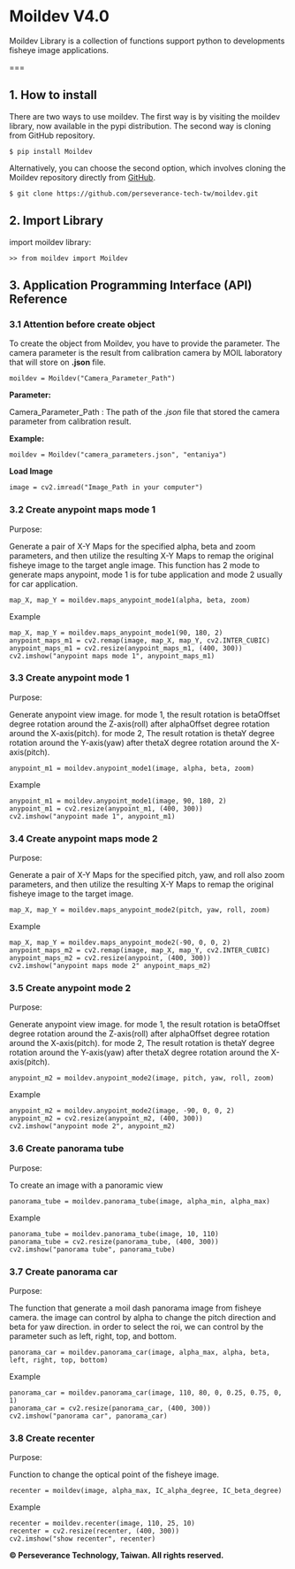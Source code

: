 # Moildev V4.0
Moildev Library is a collection of functions support python to developments fisheye image applications.

===

## 1. How to install
There are two ways to use moildev. The first way is by visiting the moildev library, now available in the pypi 
distribution. The second way is cloning from GitHub repository.

```commandline
$ pip install Moildev
```

Alternatively, you can choose the second option,
which involves cloning the Moildev repository directly from [GitHub](https://github.com/perseverance-tech-tw/moildev).

```commandline
$ git clone https://github.com/perseverance-tech-tw/moildev.git
```

## 2. Import Library

import moildev library:

```
>> from moildev import Moildev
```

## 3. Application Programming Interface (API) Reference
### 3.1 Attention before create object
To create the object from Moildev, you have to provide the parameter. The camera parameter is the result from 
calibration camera by MOIL laboratory that will store on **.json** file.
```
moildev = Moildev("Camera_Parameter_Path")
```
**Parameter:**

Camera_Parameter_Path : The path of the *.json* file that stored the camera parameter from calibration result.

**Example:**
```
moildev = Moildev("camera_parameters.json", "entaniya")
```

**Load Image**
```commandline
image = cv2.imread("Image_Path in your computer")
```

### 3.2 Create anypoint maps mode 1
Purpose:

Generate a pair of X-Y Maps for the specified alpha, beta and zoom parameters,
and then utilize the resulting X-Y Maps to remap the original fisheye image to the target angle image.
This function has 2 mode to generate maps anypoint, mode 1 is for tube application and
mode 2 usually for car application.
```commandline
map_X, map_Y = moildev.maps_anypoint_mode1(alpha, beta, zoom)
```
Example
```commandline
map_X, map_Y = moildev.maps_anypoint_mode1(90, 180, 2)
anypoint_maps_m1 = cv2.remap(image, map_X, map_Y, cv2.INTER_CUBIC)
anypoint_maps_m1 = cv2.resize(anypoint_maps_m1, (400, 300))
cv2.imshow("anypoint maps mode 1", anypoint_maps_m1)
```

### 3.3 Create anypoint mode 1
Purpose:

Generate anypoint view image. for mode 1, the result rotation is betaOffset degree rotation around the
Z-axis(roll) after alphaOffset degree rotation around the X-axis(pitch). for mode 2, The result rotation
is thetaY degree rotation around the Y-axis(yaw) after thetaX degree rotation around the X-axis(pitch).

```commandline
anypoint_m1 = moildev.anypoint_mode1(image, alpha, beta, zoom)
```
Example
```commandline
anypoint_m1 = moildev.anypoint_mode1(image, 90, 180, 2)
anypoint_m1 = cv2.resize(anypoint_m1, (400, 300))
cv2.imshow("anypoint made 1", anypoint_m1)
```

### 3.4 Create anypoint maps mode 2
Purpose:

Generate a pair of X-Y Maps for the specified pitch, yaw, and roll also zoom parameters,
and then utilize the resulting X-Y Maps to remap the original fisheye image to the target image.
```commandline
map_X, map_Y = moildev.maps_anypoint_mode2(pitch, yaw, roll, zoom)
```
Example
```commandline
map_X, map_Y = moildev.maps_anypoint_mode2(-90, 0, 0, 2)
anypoint_maps_m2 = cv2.remap(image, map_X, map_Y, cv2.INTER_CUBIC)
anypoint_maps_m2 = cv2.resize(anypoint, (400, 300))
cv2.imshow("anypoint maps mode 2" anypoint_maps_m2)
```

### 3.5 Create anypoint mode 2
Purpose:

Generate anypoint view image. for mode 1, the result rotation is betaOffset degree rotation around the
Z-axis(roll) after alphaOffset degree rotation around the X-axis(pitch). for mode 2, The result rotation
is thetaY degree rotation around the Y-axis(yaw) after thetaX degree rotation around the X-axis(pitch).
```commandline
anypoint_m2 = moildev.anypoint_mode2(image, pitch, yaw, roll, zoom)
```
Example
```commandline
anypoint_m2 = moildev.anypoint_mode2(image, -90, 0, 0, 2)
anypoint_m2 = cv2.resize(anypoint_m2, (400, 300))
cv2.imshow("anypoint mode 2", anypoint_m2)
```

### 3.6 Create panorama tube
Purpose:

To create an image with a panoramic view
```commandline
panorama_tube = moildev.panorama_tube(image, alpha_min, alpha_max)
```
Example
```commandline
panorama_tube = moildev.panorama_tube(image, 10, 110)
panorama_tube = cv2.resize(panorama_tube, (400, 300))
cv2.imshow("panorama tube", panorama_tube)
```
### 3.7 Create panorama car
Purpose:

The function that generate a moil dash panorama image from fisheye camera.
the image can control by alpha to change the pitch direction and beta for yaw direction.
in order to select the roi, we can control by the parameter such as left, right, top, and bottom.

```commandline
panorama_car = moildev.panorama_car(image, alpha_max, alpha, beta, left, right, top, bottom)
```
Example
```commandline
panorama_car = moildev.panorama_car(image, 110, 80, 0, 0.25, 0.75, 0, 1)
panorama_car = cv2.resize(panorama_car, (400, 300))
cv2.imshow("panorama car", panorama_car) 
```

### 3.8 Create recenter
Purpose:

Function to change the optical point of the fisheye image.
```commandline
recenter = moildev(image, alpha_max, IC_alpha_degree, IC_beta_degree)
```
Example
```commandline
recenter = moildev.recenter(image, 110, 25, 10)
recenter = cv2.resize(recenter, (400, 300))
cv2.imshow("show recenter", recenter)
```


**© Perseverance Technology, Taiwan. All rights reserved.**
